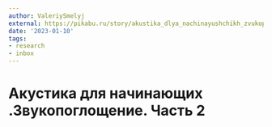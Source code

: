 ```yaml
---
author: ValeriySmelyj
external: https://pikabu.ru/story/akustika_dlya_nachinayushchikh_zvukopogloshchenie_chast_2_3961293
date: '2023-01-10'
tags:
- research
- inbox
---
```


# Акустика для начинающих .Звукопоглощение. Часть 2
